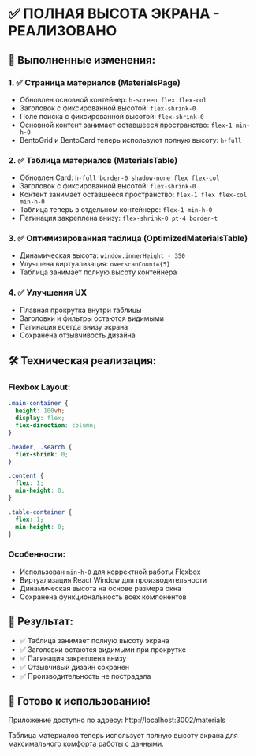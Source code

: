 # ✅ ПОЛНАЯ ВЫСОТА ЭКРАНА - РЕАЛИЗОВАНО

## 🎯 Выполненные изменения:

### 1. ✅ Страница материалов (MaterialsPage)
- Обновлен основной контейнер: `h-screen flex flex-col`
- Заголовок с фиксированной высотой: `flex-shrink-0`
- Поле поиска с фиксированной высотой: `flex-shrink-0`
- Основной контент занимает оставшееся пространство: `flex-1 min-h-0`
- BentoGrid и BentoCard теперь используют полную высоту: `h-full`

### 2. ✅ Таблица материалов (MaterialsTable)
- Обновлен Card: `h-full border-0 shadow-none flex flex-col`
- Заголовок с фиксированной высотой: `flex-shrink-0`
- Контент занимает оставшееся пространство: `flex-1 flex flex-col min-h-0`
- Таблица теперь в отдельном контейнере: `flex-1 min-h-0`
- Пагинация закреплена внизу: `flex-shrink-0 pt-4 border-t`

### 3. ✅ Оптимизированная таблица (OptimizedMaterialsTable)
- Динамическая высота: `window.innerHeight - 350`
- Улучшена виртуализация: `overscanCount={5}`
- Таблица занимает полную высоту контейнера

### 4. ✅ Улучшения UX
- Плавная прокрутка внутри таблицы
- Заголовки и фильтры остаются видимыми
- Пагинация всегда внизу экрана
- Сохранена отзывчивость дизайна

## 🛠️ Техническая реализация:

### Flexbox Layout:
```css
.main-container {
  height: 100vh;
  display: flex;
  flex-direction: column;
}

.header, .search {
  flex-shrink: 0;
}

.content {
  flex: 1;
  min-height: 0;
}

.table-container {
  flex: 1;
  min-height: 0;
}
```

### Особенности:
- Использован `min-h-0` для корректной работы Flexbox
- Виртуализация React Window для производительности
- Динамическая высота на основе размера окна
- Сохранена функциональность всех компонентов

## 🎨 Результат:
- ✅ Таблица занимает полную высоту экрана
- ✅ Заголовки остаются видимыми при прокрутке
- ✅ Пагинация закреплена внизу
- ✅ Отзывчивый дизайн сохранен
- ✅ Производительность не пострадала

## 🚀 Готово к использованию!
Приложение доступно по адресу: http://localhost:3002/materials

Таблица материалов теперь использует полную высоту экрана для максимального комфорта работы с данными.
